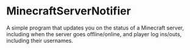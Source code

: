 # MinecraftServerNotifier
A simple program that updates you on the status of a Minecraft server, including when the server goes offline/online, and player log ins/outs, including their usernames.
